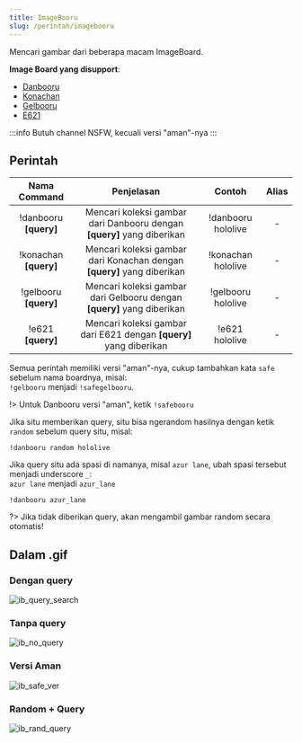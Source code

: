 ```yaml
---
title: ImageBooru
slug: /perintah/imagebooru
---
```


Mencari gambar dari beberapa macam ImageBoard.

**Image Board yang disupport**:
- [Danbooru](https://danbooru.donmai.us/)
- [Konachan](https://konachan.net/post)
- [Gelbooru](https://gelbooru.com/index.php?page=post&s=list&tags=all)
- [E621](https://e621.net/)

:::info
Butuh channel NSFW, kecuali versi "aman"-nya
:::

## Perintah

| Nama Command | Penjelasan |  Contoh  | Alias |
|:------------:|:----------:|:--------:|:-----:|
| !danbooru **[query]** | Mencari koleksi gambar dari Danbooru dengan **[query]** yang diberikan | !danbooru hololive | - |
| !konachan **[query]** | Mencari koleksi gambar dari Konachan dengan **[query]** yang diberikan | !konachan hololive | - |
| !gelbooru **[query]** | Mencari koleksi gambar dari Gelbooru dengan **[query]** yang diberikan | !gelbooru hololive | - |
| !e621 **[query]** | Mencari koleksi gambar dari E621 dengan **[query]** yang diberikan | !e621 hololive | - |

Semua perintah memiliki versi "aman"-nya, cukup tambahkan kata `safe` sebelum nama boardnya, misal:<br />
`!gelbooru` menjadi `!safegelbooru`.<br />

!> Untuk Danbooru versi "aman", ketik `!safebooru`

Jika situ memberikan query, situ bisa ngerandom hasilnya dengan ketik `random` sebelum query situ, misal:<br />
```
!danbooru random hololive
```

Jika query situ ada spasi di namanya, misal `azur lane`, ubah spasi tersebut menjadi underscore `_`:<br />
`azur lane` menjadi `azur_lane`
```
!danbooru azur_lane
```

?> Jika tidak diberikan query, akan mengambil gambar random secara otomatis!

## Dalam .gif

### Dengan query

![ib_query_search](https://p.ihateani.me/nsfwtbir.gif)

### Tanpa query

![ib_no_query](https://p.ihateani.me/ukmziiph.gif)

### Versi Aman

![ib_safe_ver](https://p.ihateani.me/amcppzgu.gif)

### Random + Query

![ib_rand_query](https://p.ihateani.me/lzhvxylr.gif)